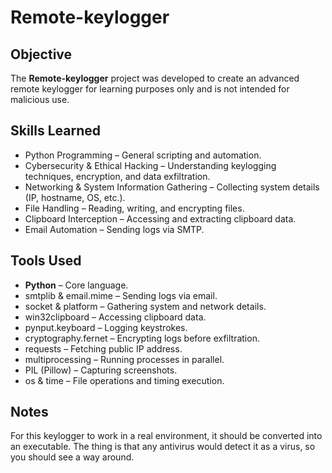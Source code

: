 # Remote-keylogger

## Objective  
The **Remote-keylogger** project was developed to create an advanced remote keylogger for learning purposes only and is not intended for malicious use.

## Skills Learned  
- Python Programming – General scripting and automation.
- Cybersecurity & Ethical Hacking – Understanding keylogging techniques, encryption, and data exfiltration.
- Networking & System Information Gathering – Collecting system details (IP, hostname, OS, etc.).
- File Handling – Reading, writing, and encrypting files.
- Clipboard Interception – Accessing and extracting clipboard data.
- Email Automation – Sending logs via SMTP.

## Tools Used  
- **Python** – Core language.
- smtplib & email.mime – Sending logs via email.
- socket & platform – Gathering system and network details.
- win32clipboard – Accessing clipboard data.
- pynput.keyboard – Logging keystrokes.
- cryptography.fernet – Encrypting logs before exfiltration.
- requests – Fetching public IP address.
- multiprocessing – Running processes in parallel.
- PIL (Pillow) – Capturing screenshots.
- os & time – File operations and timing execution.

## Notes

For this keylogger to work in a real environment, it should be converted into an executable. The thing is that any antivirus would detect it as a virus, so you should see a way around.
